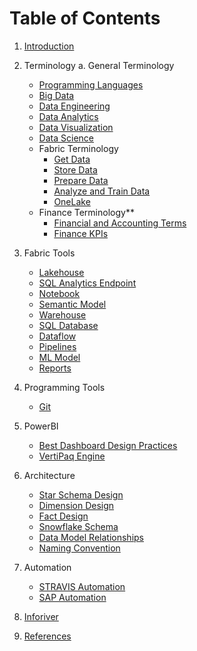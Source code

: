 # Table of Contents

1. [Introduction](introduction/)

2. Terminology
   a. General Terminology  
     - [Programming Languages](general_terminology/languages/)  
     - [Big Data](general_terminology/big_data/)  
     - [Data Engineering](general_terminology/data_engineering/)  
     - [Data Analytics](general_terminology/data_analytics/)  
     - [Data Visualization](general_terminology/data_viz/)  
     - [Data Science](general_terminology/data_science/)  
   - Fabric Terminology 
     - [Get Data](terminology/get_data/)  
     - [Store Data](terminology/store_data/)  
     - [Prepare Data](terminology/prepare_data/)  
     - [Analyze and Train Data](terminology/analyze_train_data/)  
     - [OneLake](terminology/onelake/)  
   - Finance Terminology**  
     - [Financial and Accounting Terms](finance_terms/finance_accounting_terms/)  
     - [Finance KPIs](finance_terms/finance_kpi/)  

3. Fabric Tools
   - [Lakehouse](fabric_tools/lakehouse/)  
   - [SQL Analytics Endpoint](fabric_tools/sql_endpoint/)  
   - [Notebook](fabric_tools/notebook/)  
   - [Semantic Model](fabric_tools/semantic_model/)  
   - [Warehouse](fabric_tools/warehouse/)  
   - [SQL Database](fabric_tools/sql_database/)  
   - [Dataflow](fabric_tools/dataflow/)  
   - [Pipelines](fabric_tools/pipelines/)  
   - [ML Model](fabric_tools/ml_model/)  
   - [Reports](fabric_tools/reports/)  

4. Programming Tools
   - [Git](programming_tools/git/)  

5. PowerBI
   - [Best Dashboard Design Practices](power_bi/best_design_pracs/)  
   - [VertiPaq Engine](power_bi/vertipaq/)  

6. Architecture 
   - [Star Schema Design](architecture/star_schema/)  
   - [Dimension Design](architecture/dimension_design/)  
   - [Fact Design](architecture/fact_design/)  
   - [Snowflake Schema](architecture/snowflake/)  
   - [Data Model Relationships](architecture/relationships/)  
   - [Naming Convention](architecture/naming_convention/)  

7. Automation
   - [STRAVIS Automation](automation/stravis_automation/)  
   - [SAP Automation](automation/sap_automation/)  

8. [Inforiver](inforiver/)  

9. [References](references/)  
